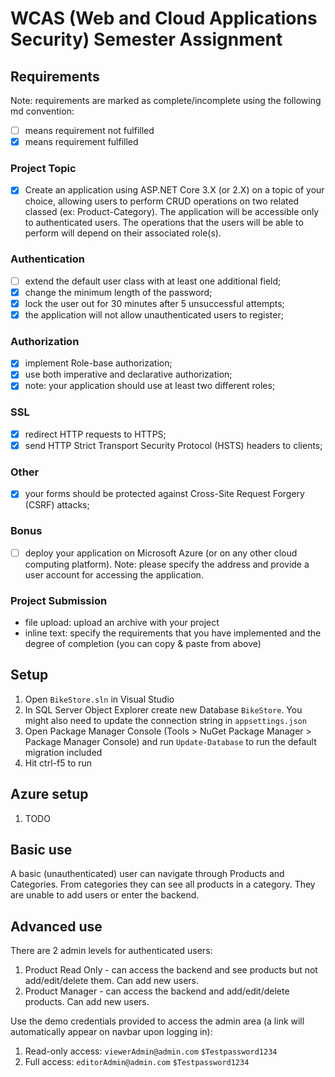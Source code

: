 # WCAS (Web and Cloud Applications Security) Semester Assignment

## Requirements

Note: requirements are marked as complete/incomplete using the following md convention:
- [ ] means requirement not fulfilled
- [x] means requirement fulfilled

### Project Topic
- [x] Create an application using ASP.NET Core 3.X (or 2.X) on a topic of your choice, allowing users to perform CRUD operations on two related classed (ex: Product-Category). The application will be accessible only to authenticated users. The operations that the users will be able to perform will depend on their associated role(s).

### Authentication
- [ ] extend the default user class with at least one additional field;
- [x] change the minimum length of the password;
- [x] lock the user out for 30 minutes after 5 unsuccessful attempts;
- [x] the application will not allow unauthenticated users to register;

### Authorization
- [x] implement Role-base authorization;
- [x] use both imperative and declarative authorization;
- [x] note: your application should use at least two different roles;

### SSL
- [x] redirect HTTP requests to HTTPS;
- [x] send HTTP Strict Transport Security Protocol (HSTS) headers to clients;

### Other
- [x] your forms should be protected against Cross-Site Request Forgery (CSRF) attacks;

### Bonus
- [ ] deploy your application on Microsoft Azure (or on any other cloud computing platform). Note: please specify the address and provide a user account for accessing the application.

###  Project Submission
- file upload: upload an archive with your project
- inline text: specify the requirements that you have implemented and the degree of completion (you can copy & paste from above)

## Setup
1. Open ```BikeStore.sln``` in Visual Studio
2. In SQL Server Object Explorer create new Database ```BikeStore```. You might also need to update the connection string in ```appsettings.json```
3. Open Package Manager Console (Tools > NuGet Package Manager > Package Manager Console) and run ```Update-Database``` to run the default migration included
4. Hit ctrl-f5 to run

## Azure setup
1. TODO

## Basic use
A basic (unauthenticated) user can navigate through Products and Categories. From categories they can see all products in a category. They are unable to add users or enter the backend.

## Advanced use
There are 2 admin levels for authenticated users:
1. Product Read Only - can access the backend and see products but not add/edit/delete them. Can add new users.
2. Product Manager - can access the backend and add/edit/delete products. Can add new users.

Use the demo credentials provided to access the admin area (a link will automatically appear on navbar upon logging in):
1. Read-only access: ```viewerAdmin@admin.com``` ```$Testpassword1234```
2. Full access: ```editorAdmin@admin.com``` ```$Testpassword1234```